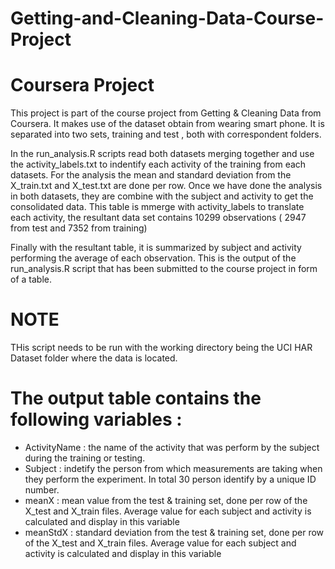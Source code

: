 # Getting-and-Cleaning-Data-Course-Project
Coursera Project
======================================

This project is part of the course project from Getting & Cleaning Data from Coursera. It makes use of the dataset obtain from wearing smart phone. It is separated into two sets, training and test , both with correspondent folders. 

In the run_analysis.R scripts read both datasets merging together and use the activity_labels.txt to indentify each activity of the training from each datasets. For the analysis the mean and standard deviation from the X_train.txt and X_test.txt are done per row. Once we have done the analysis in both datasets, they are combine with the subject and activity to get the consolidated data. This table is mmerge with activity_labels to translate each activity, the resultant data set contains 10299 observations ( 2947 from test and 7352 from  training)

Finally with the resultant table, it is summarized by subject and activity performing the average of each observation. This is the output of the run_analysis.R script that has been submitted to the course project in form of a table.

NOTE
=========================================
THis script needs to be run with the working directory being the UCI HAR Dataset folder where the data is located. 

The output table contains the following variables :
=========================================
- ActivityName : the name of the activity that was perform by the subject during the training or testing. 
- Subject : indetify the person from which measurements are taking when they perform the experiment. In total 30 person identify by a unique ID number.
- meanX : mean value from the test & training set, done per row of the X_test and X_train files. Average value for each subject and activity is calculated and display in this variable 
- meanStdX : standard deviation from the test & training set, done per row of the X_test and X_train files. Average value for each subject and activity is calculated and display in this variable 

